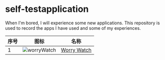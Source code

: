 # self-testapplication
When I'm bored, I will experience some new applications. This repository is used to record the apps I have used and some of my experiences.



|序号|图标|名称|
| - | - | - |
| 1 |![worryWatch](https://is4-ssl.mzstatic.com/image/thumb/Purple113/v4/4d/fb/84/4dfb8421-f272-3568-3278-43a905f43a9c/source/100x100bb.jpg)|[Worry Watch](https://github.com/jeffrey987/self-testapplication/blob/master/App%20Store/Worry%20Watch.md)|

